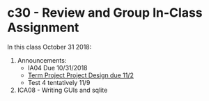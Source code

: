 # c30 - Review and Group In-Class Assignment

In this class October 31 2018:

1. Announcements:
   * IA04 Due 10/31/2018
   * [Term Project Project Design due 11/2](https://github.com/mis407f18/mis407f18-Group-Assignments/tree/master/FinalProject)
   * Test 4 tentatively 11/9
1. ICA08 - Writing GUIs and sqlite
